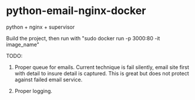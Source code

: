 # python-email-nginx-docker
python + nginx + supervisor 


Build the project, then run with "sudo docker run -p 3000:80 -it image_name"

TODO:

1.  Proper queue for emails.  Current technique is fail silently, email site first with detail to insure detail is captured.  This is great but does not protect against failed email service.

2.  Proper logging.
